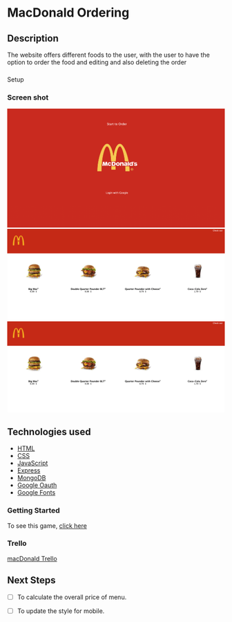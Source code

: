 # MacDonald Ordering

## Description

The website offers different foods to the user, with the user to have the option to order the food and editing and also deleting the order

###

Setup

### Screen shot

<img src="./public/images/screenShot1.png"/>
<img src="./public/images/screenShot2.png"/>
<img src="./public/images/screenShot2.png"/>

## Technologies used

- [HTML](https://www.w3schools.com/html/)
- [CSS](https://www.w3schools.com/cssref/)
- [JavaScript](https://developer.mozilla.org/en-US/)
- [Express](https://expressjs.com/)
- [MongoDB](https://www.mongodb.com/)
- [Google Oauth](https://developers.google.com/identity/protocols/oauth2)
- [Google Fonts](https://fonts.google.com/)

### Getting Started

To see this game, [click here](https://farnaztowhidi.github.io/warCardGame/)

### Trello

[macDonald Trello](https://trello.com/b/8J7W7OJP/ga-project)

## Next Steps

- [ ] To calculate the overall price of menu.
- [ ] To update the style for mobile.

